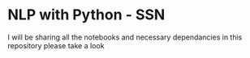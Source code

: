 # NLP with Python - SSN 
 I will be sharing all the notebooks and necessary dependancies in this repository please take a look
